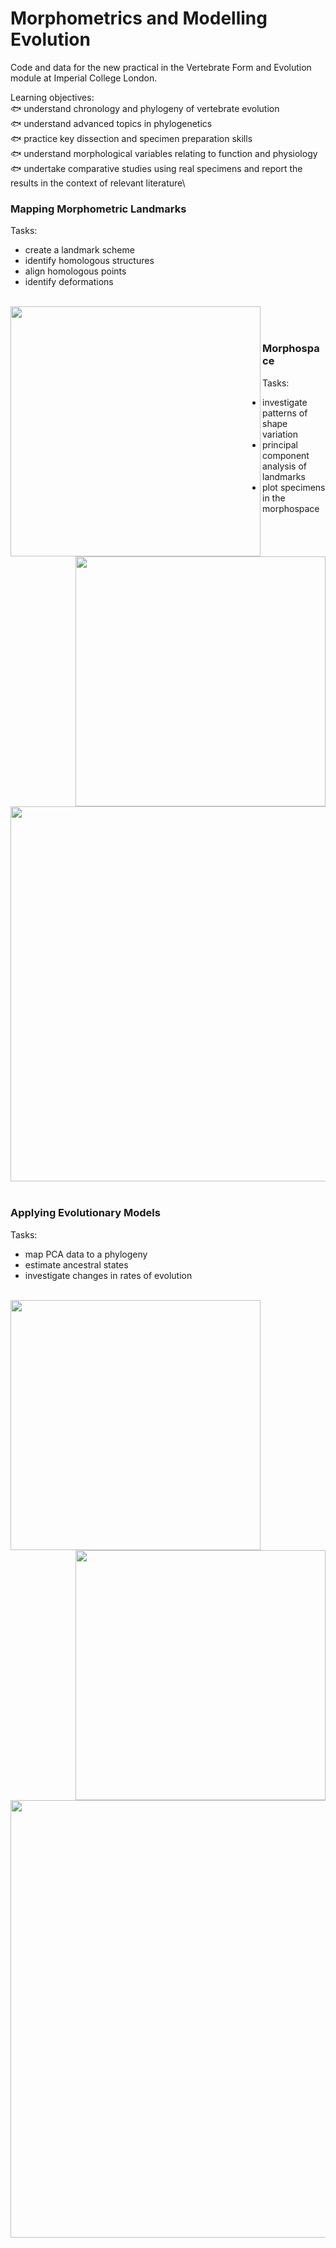 # Morphometrics and Modelling Evolution
Code and data for the new practical in the Vertebrate Form and Evolution module at Imperial College London.

Learning objectives:\
:fish: understand chronology and phylogeny of vertebrate evolution\
:fish: understand advanced topics in phylogenetics\
:fish: practice key dissection and specimen preparation skills\
:fish: understand morphological variables relating to function and physiology\
:fish: undertake comparative studies using real specimens and report the results in the context of relevant literature\


### Mapping Morphometric Landmarks
Tasks:
* create a landmark scheme
* identify homologous structures
* align homologous points
* identify deformations

<br>
<img align="left" src="Figures/Trilobite coordinates.png" width="400">
<img align="right" src="Figures/Trilobite thin plate splines.png" width="400">
<br>
<br>

### Morphospace
Tasks:
* investigate patterns of shape variation
* principal component analysis of landmarks
* plot specimens in the morphospace

<br>
<img align="centre" src="Figures/Principal warps coloured by prey.png" width="600">
<br>
<br>

### Applying Evolutionary Models
Tasks:
* map PCA data to a phylogeny
* estimate ancestral states
* investigate changes in rates of evolution

<br>
<img align="left" src="Figures/Principal warps sharks.png" width="400">
<img align="right" src="Figures/pc1 contmap.png" width="400">
<br>
<img align="centre" src="Figures/pc1 shifts plot.png" width="700">
<br>
